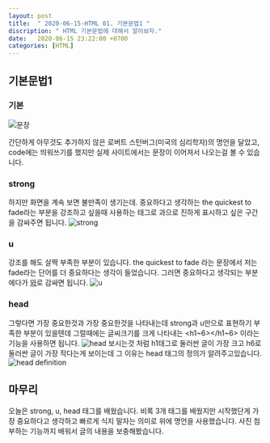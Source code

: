 ```yaml
---
layout: post
title:  " 2020-06-15-HTML 01. 기본문법1 "
discription: " HTML 기본문법에 대해서 알아보자."
date:   2020-06-15 23:22:00 +0700
categories: [HTML]
---
```


## 기본문법1


### 기본

![문장](https://i.imgur.com/G2rc7gw.png)

간단하게 아무것도 추가하지 않은 로버트 스턴버그(미국의 심리학자)의 명언을 달았고, code에는 띄워쓰기를 했지만 실제 사이트에서는 문장이 이어져서 나오는걸 볼 수 있습니다.
 
### strong

하지만 화면을 계속 보면 불만족이 생기는데. 중요하다고 생각하는 the quickest to fade라는 부분을 강조하고 싶을때 사용하는 태그로 <storng>과</strong>으로 진하게 표시하고 싶은 구간을 감싸주면 됩니다.
![strong](https://i.imgur.com/vv8zTHO.png)

### u   

강조를 해도 살짝 부족한 부분이 있습니다. the quickest to fade 라는 문장에서 저는 fade라는 단어를 더 중요하다는 생각이 들었습니다. 그러면 중요하다고 생각되는 부분에다가 <u>와</u>로 감싸면 됩니다.
![u](https://i.imgur.com/JQF9dXq.png)

### head

그렇다면 가장 중요한것과 가장 중요한것을 나타내는데 strong과 u만으로 표현하기 부족한 부분이 있을텐데 그럴때에는 글씨크기를 크게 나타내는 <h1~6></h1~6> 이라는 기능을 사용하면 됩니다.
![head](https://i.imgur.com/W5tgxVW.png)
보시는것 처럼  h1태그로 둘러싼 글이 가장 크고 h6로 둘러싼 글이 가장 작다는게 보이는데 그 이유는 head 태그의 정의가 알려주고있습니다. 
![head definition](https://i.imgur.com/bSYbzhO.png)

## 마무리
오늘은 strong, u, head 태그를 배웠습니다. 비록 3개 태그를 배웠지만 시작했단게 가장 중요하다고 생각하고 빠르게 식지 말자는 의미로 위에 명언을 사용했습니다. 사진 첨부하는 기능까지 배워서 글의 내용을 보충해봤습니다.



